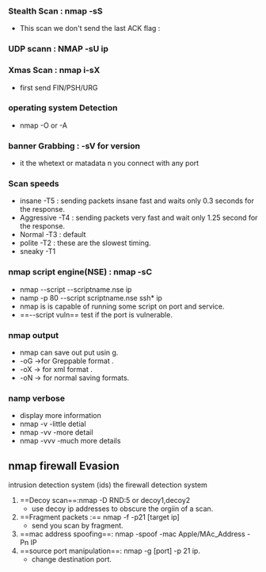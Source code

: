 ### Stealth Scan : nmap -sS 
- This scan we don't send the last ACK flag :
### UDP scann : NMAP -sU ip
### Xmas Scan : nmap i-sX
- first send FIN/PSH/URG
### operating system Detection
- nmap -O or -A
### banner Grabbing : -sV for version 
- it the  whetext or matadata n you connect with any port
### Scan speeds
- insane -T5 : sending packets insane fast and waits only 0.3 seconds for the response.
- Aggressive -T4 : sending packets very fast and wait only 1.25 second for the response.
- Normal -T3 : default 
- polite -T2 : these are the slowest timing.
- sneaky -T1
### nmap script engine(NSE) : nmap -sC 
- nmap --script --scriptname.nse ip
- namp -p  80 --script scriptname.nse  ssh* ip
- nmap is is capable of running some script on port and service.
- ==--script vuln== test if the port is vulnerable.
### nmap output 
- nmap can save out put usin g.
- -oG ->for Greppable format .
- -oX -> for xml format .
- -oN -> for normal saving formats.
### namp verbose
- display more information 
- nmap -v -little detial
- nmap -vv -more detail
- nmap -vvv -much more details
## nmap firewall Evasion
intrusion detection system (ids) the firewall detection system
1. ==Decoy scan==:nmap -D RND:5 or decoy1,decoy2
    - use decoy ip addresses to obscure the orgiin of a scan.
2. ==Fragment packets :== nmap -f -p21 [target ip]
    - send you scan by fragment.
3. ==mac address spoofing==: nmap -spoof -mac Apple/MAc_Address -Pn IP
4. ==source port manipulation==: nmap -g [port] -p 21 ip.
    - change destination port.